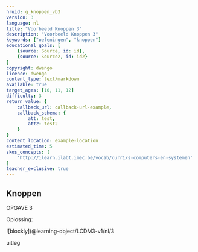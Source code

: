 ```yaml
---
hruid: g_knoppen_vb3
version: 3
language: nl
title: "Voorbeeld Knoppen 3"
description: "Voorbeeld Knoppen 3"
keywords: ["oefeningen", "knoppen"]
educational_goals: [
    {source: Source, id: id}, 
    {source: Source2, id: id2}
]
copyright: dwengo
licence: dwengo
content_type: text/markdown
available: true
target_ages: [10, 11, 12]
difficulty: 3
return_value: {
    callback_url: callback-url-example,
    callback_schema: {
        att: test,
        att2: test2
    }
}
content_location: example-location
estimated_time: 5
skos_concepts: [
    'http://ilearn.ilabt.imec.be/vocab/curr1/s-computers-en-systemen'
]
teacher_exclusive: true
---
```

## Knoppen

OPGAVE 3



Oplossing:

![blockly](@learning-object/LCDM3-v1/nl/3


<div class="alert alert-box alert-success">
uitleg
</div>